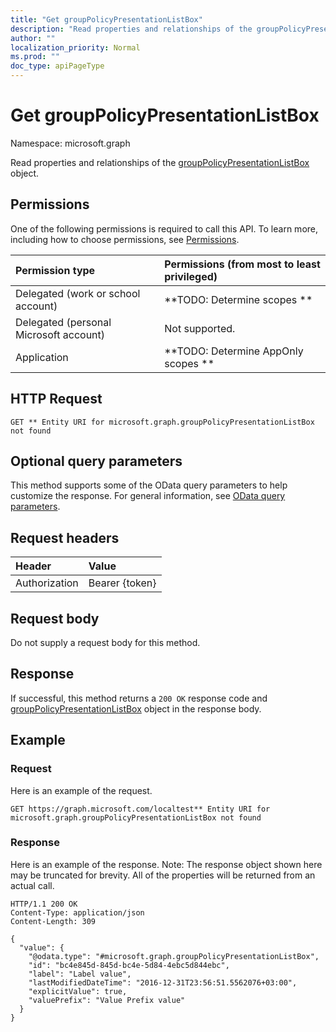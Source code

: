 ```yaml
---
title: "Get groupPolicyPresentationListBox"
description: "Read properties and relationships of the groupPolicyPresentationListBox object."
author: ""
localization_priority: Normal
ms.prod: ""
doc_type: apiPageType
---
```


# Get groupPolicyPresentationListBox

Namespace: microsoft.graph

Read properties and relationships of the [groupPolicyPresentationListBox](../resources/grouppolicypresentationlistbox.md) object.

## Permissions
One of the following permissions is required to call this API. To learn more, including how to choose permissions, see [Permissions](/concepts/permissions-reference.md).

|Permission type|Permissions (from most to least privileged)|
|:---|:---|
|Delegated (work or school account)|**TODO: Determine scopes **|
|Delegated (personal Microsoft account)|Not supported.|
|Application|**TODO: Determine AppOnly scopes **|

## HTTP Request
<!-- {
  "blockType": "ignored"
}
-->
``` http
GET ** Entity URI for microsoft.graph.groupPolicyPresentationListBox not found
```

## Optional query parameters
This method supports some of the OData query parameters to help customize the response. For general information, see [OData query parameters](/graph/query-parameters).

## Request headers
|Header|Value|
|:---|:---|
|Authorization|Bearer {token}|

## Request body
Do not supply a request body for this method.

## Response
If successful, this method returns a `200 OK` response code and [groupPolicyPresentationListBox](../resources/grouppolicypresentationlistbox.md) object in the response body.

## Example

### Request
Here is an example of the request.
<!-- {
  "blockType": "request",
  "name": "get_grouppolicypresentationlistbox"
}
-->
``` http
GET https://graph.microsoft.com/localtest** Entity URI for microsoft.graph.groupPolicyPresentationListBox not found
```

### Response
Here is an example of the response. Note: The response object shown here may be truncated for brevity. All of the properties will be returned from an actual call.
<!-- {
  "blockType": "response",
  "truncated": true,
  "@odata.type": "microsoft.graph.groupPolicyPresentationListBox"
}
-->
``` http
HTTP/1.1 200 OK
Content-Type: application/json
Content-Length: 309

{
  "value": {
    "@odata.type": "#microsoft.graph.groupPolicyPresentationListBox",
    "id": "bc4e845d-845d-bc4e-5d84-4ebc5d844ebc",
    "label": "Label value",
    "lastModifiedDateTime": "2016-12-31T23:56:51.5562076+03:00",
    "explicitValue": true,
    "valuePrefix": "Value Prefix value"
  }
}
```

